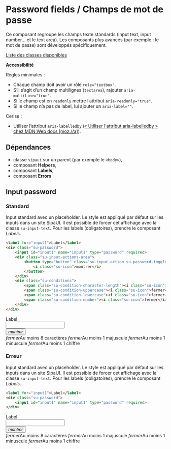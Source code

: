 # Password fields / Champs de mot de passe

Ce composant regroupe les champs texte standards (input text, input number… et le text area). Les composants plus avancés (par exemple&nbsp;: le mot de passe) sont développés spécifiquement.

<a href="#liste-classes" target="_self" class="link-button">Liste des classes disponibles</a>

**Accessibilité**

Règles minimales&nbsp;:
- Chaque champ doit avoir un rôle `role="textbox"`.
- S’il s’agit d’un champ multilignes (`textarea`), rajouter `aria-multiline="true"`.
- Si le champ est en `readonly` mettre l’attribut `aria-readonly="true"`.
- Si le champ n’a pas de label, lui ajouter un `aria-label=""`.

Cerise&nbsp;:
- Utiliser l’attribut `aria-labelledby` (<a href="https://developer.mozilla.org/fr/docs/Accessibilité/ARIA/Techniques_ARIA/Utiliser_l_attribut_aria-labelledby" target="_blank" rel="noopener">«&nbsp;Utiliser l'attribut aria-labelledby&nbsp;» chez MDN Web docs [moz://a]</a>).

<div class="dependances">

## Dépendances
- classe `sipaui` sur un parent (par exemple le `<body>`),
- composant **Helpers**,
- composant **Labels**,
- composant **Errors**

</div>

<!-- STORY -->

## Input password


### Standard
Input standard avec un placeholder. Le style est appliqué par défaut sur les inputs dans un site SipaUI. Il est possible de forcer cet affichage avec la classe `su-input-text`. Pour les labels (obligatoires), prendre le composant *Labels*.

```html
<label for="input1">Label</label>
<div class="su-password">
	<input id="input1" name="input1" type="password" required>
	<div class="su-input-actions-area">
		<button type="button" class="su-input-action su-password-toggle">
			<i class="su-icon">montrer</i>
		</button>
	</div>
	<div class="su-conditions">
		<span class="su-condition-character-length"><i class="su-icon">fermer</i>Au moins 8 caractères</span>	
		<span class="su-condition-uppercase"><i class="su-icon">fermer</i>Au moins 1 majuscule</span>	
		<span class="su-condition-lowercase"><i class="su-icon">fermer</i>Au moins 1 minuscule</span>	
		<span class="su-condition-number"><i class="su-icon">fermer</i>Au moins 1 chiffre</span>	
	</div>
</div>
```
<div class="sipaui">
	<label for="input1">Label</label>
	<div class="su-password">
		<input id="input1" name="input1" type="password" required>
		<div class="su-input-actions-area">
			<button type="button" class="su-input-action su-password-toggle">
				<i class="su-icon">montrer</i>
			</button>
		</div>
		<div class="su-conditions">
			<span class="su-condition-character-length"><i class="su-icon">fermer</i>Au moins 8 caractères</span>	
			<span class="su-condition-uppercase"><i class="su-icon">fermer</i>Au moins 1 majuscule</span>	
			<span class="su-condition-lowercase"><i class="su-icon">fermer</i>Au moins 1 minuscule</span>	
			<span class="su-condition-number"><i class="su-icon">fermer</i>Au moins 1 chiffre</span>	
		</div>
	</div>
</div>




### Erreur
Input standard avec un placeholder. Le style est appliqué par défaut sur les inputs dans un site SipaUI. Il est possible de forcer cet affichage avec la classe `su-input-text`. Pour les labels (obligatoires), prendre le composant *Labels*.

```html
<label for="input1">Label</label>
<div class="su-password">
	<input id="input1" name="input1" type="password" required>
</div>
```
<div class="sipaui">
	<label for="input1">Label</label>
	<div class="su-password su-error">
		<input id="input1" name="input1" type="password" required>
		<div class="su-input-actions-area">
			<button type="button" class="su-input-action" data-suemptyinput>
				<i class="su-icon">montrer</i>
			</button>
		</div>
		<div class="su-conditions">
			<span class="su-condition-character-length su-conditions-error"><i class="su-icon">fermer</i>Au moins 8 caractères</span>	
			<span class="su-condition-uppercase su-conditions-success"><i class="su-icon">fermer</i>Au moins 1 majuscule</span>	
			<span class="su-condition-lowercase su-conditions-success"><i class="su-icon">fermer</i>Au moins 1 minuscule</span>	
			<span class="su-condition-number su-conditions-error"><i class="su-icon">fermer</i>Au moins 1 chiffre</span>	
		</div>
	</div>
</div>